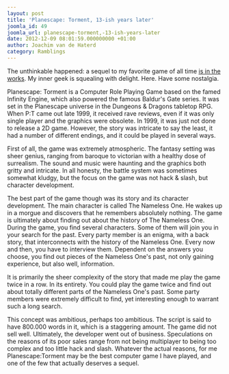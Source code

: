 ```yaml
---
layout: post
title: 'Planescape: Torment, 13-ish years later'
joomla_id: 49
joomla_url: planescape-torment,-13-ish-years-later
date: 2012-12-09 08:01:59.000000000 +01:00
author: Joachim van de Haterd
category: Ramblings
---
```

The unthinkable happened: a sequel to my favorite game of all time [is in the works](http://www.eurogamer.net/articles/2012-12-03-chris-avellone-blesses-inxiles-planescape-torment-successor). My inner geek is squealing with delight. Here. Have some nostalgia.

Planescape: Torment is a Computer Role Playing Game based on the famed Infinity Engine, which also powered the famous Baldur's Gate series. It was set in the Planescape universe in the Dungeons \& Dragons tabletop RPG. When P:T came out late 1999, it received rave reviews, even if it was only single player and the graphics were obsolete. In 1999, it was just not done to release a 2D game. However, the story was intricate to say the least, it had a number of different endings, and it could be played in several ways.

First of all, the game was extremely atmospheric. The fantasy setting was sheer genius, ranging from baroque to victorian with a healthy dose of surrealism. The sound and music were haunting and the graphics both gritty and intricate. In all honesty, the battle system was sometimes somewhat kludgy, but the focus on the game was not hack \& slash, but character development.

The best part of the game though was its story and its character development. The main character is called The Nameless One. He wakes up in a morgue and discovers that he remembers absolutely nothing. The game is ultimately about finding out about the history of The Nameless One. During the game, you find several characters. Some of them will join you in your search for the past. Every party member is an enigma, with a back story, that interconnects with the history of the Nameless One. Every now and then, you have to interview them. Dependent on the answers you choose, you find out pieces of the Nameless One's past, not only gaining experience, but also well, information.

It is primarily the sheer complexity of the story that made me play the game twice in a row. In its entirety. You could play the game twice and find out about totally different parts of the Nameless One's past. Some party members were extremely difficult to find, yet interesting enough to warrant such a long search.

This concept was ambitious, perhaps too ambitious. The script is said to have 800.000 words in it, which is a staggering amount. The game did not sell well. Ultimately, the developer went out of business. Speculations on the reasons of its poor sales range from not being multiplayer to being too complex and too little hack and slash. Whatever the actual reasons, for me Planescape:Torment may be the best computer game I have played, and one of the few that actually deserves a sequel.
